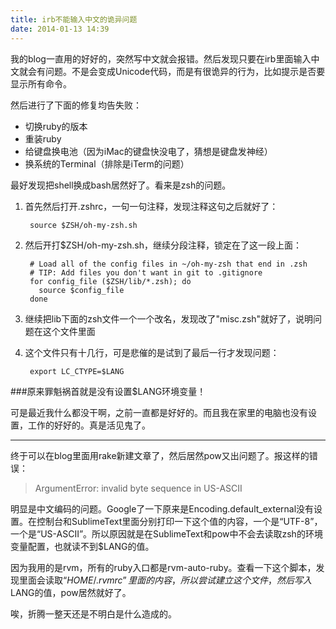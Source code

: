 ```yaml
---
title: irb不能输入中文的诡异问题
date: 2014-01-13 14:39
---
```

我的blog一直用的好好的，突然写中文就会报错。然后发现只要在irb里面输入中文就会有问题。不是会变成Unicode代码，而是有很诡异的行为，比如提示是否要显示所有命令。

然后进行了下面的修复均告失败：

- 切换ruby的版本
- 重装ruby
- 给键盘换电池（因为iMac的键盘快没电了，猜想是键盘发神经）
- 换系统的Terminal（排除是iTerm的问题）

最好发现把shell换成bash居然好了。看来是zsh的问题。

1. 首先然后打开.zshrc，一句一句注释，发现注释这句之后就好了：

        source $ZSH/oh-my-zsh.sh

2. 然后开打$ZSH/oh-my-zsh.sh，继续分段注释，锁定在了这一段上面：

        # Load all of the config files in ~/oh-my-zsh that end in .zsh
        # TIP: Add files you don't want in git to .gitignore
        for config_file ($ZSH/lib/*.zsh); do
          source $config_file
        done

3. 继续把lib下面的zsh文件一个一个改名，发现改了"misc.zsh"就好了，说明问题在这个文件里面

4. 这个文件只有十几行，可是悲催的是试到了最后一行才发现问题：

        export LC_CTYPE=$LANG

###原来罪魁祸首就是没有设置$LANG环境变量！

可是最近我什么都没干啊，之前一直都是好好的。而且我在家里的电脑也没有设置，工作的好好的。真是活见鬼了。

---

终于可以在blog里面用rake新建文章了，然后居然pow又出问题了。报这样的错误：
> ArgumentError: invalid byte sequence in US-ASCII

明显是中文编码的问题。Google了一下原来是Encoding.default_external没有设置。在控制台和SublimeText里面分别打印一下这个值的内容，一个是“UTF-8”，一个是“US-ASCII”。所以原因就是在SublimeText和pow中不会去读取zsh的环境变量配置，也就读不到$LANG的值。

因为我用的是rvm，所有的ruby入口都是rvm-auto-ruby。查看一下这个脚本，发现里面会读取“$HOME/.rvmrc”里面的内容，所以尝试建立这个文件，然后写入$LANG的值，pow居然就好了。

唉，折腾一整天还是不明白是什么造成的。